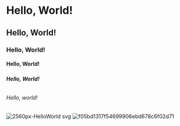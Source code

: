 # <h1>Hello, World!</h1>
## <h2>Hello, World!</h2>
### <h3>Hello, World!</h3>
#### <h4>Hello, World!</h4>
##### <h5>Hello, World!</h5>
###### <h6>Hello, world!</h6>

![2560px-HelloWorld svg](https://user-images.githubusercontent.com/118030504/201450562-5b8d4085-e6b8-4adb-be72-ad0e483db044.png)
![f05bd1317f54699906ebd678c6f02d71](https://user-images.githubusercontent.com/118030504/201450619-62a8458a-02f7-4628-b421-d7d14bec2644.jpg)
